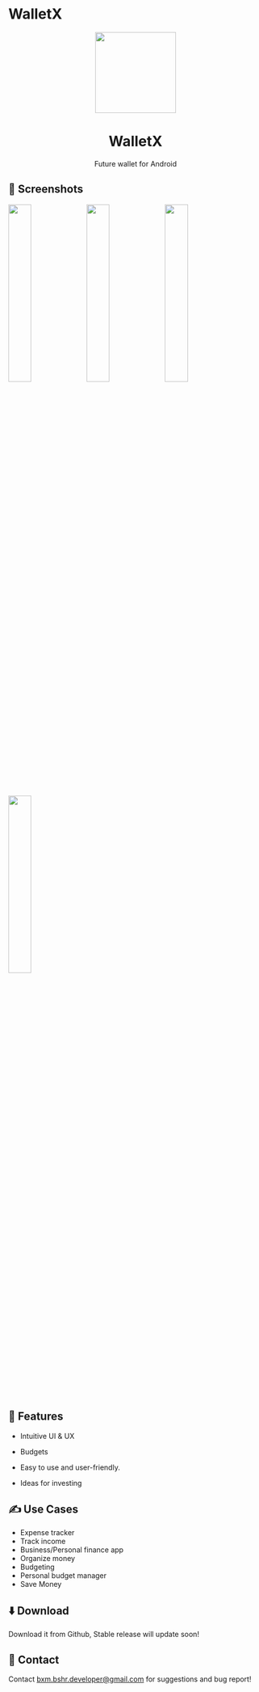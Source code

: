 # WalletX

<div align="center">
<p align="center"> 
	<img src="https://user-images.githubusercontent.com/101052048/211030998-04126a9b-f59b-43c8-9e2e-460e42d04904.png" width=160 height=160 >
</p>
<h1 align="center">
WalletX	
</h1>
</div>

<p align="center">
Future wallet for Android
</p>

## 📱 Screenshots

<div>
<img src="https://user-images.githubusercontent.com/101052048/211034937-75243083-1701-45b5-94be-649ad9da7e47.jpg" width="30%" />
<img src="https://user-images.githubusercontent.com/101052048/211034944-e22a1c52-cd7c-48cb-8fbd-c993ed5bd7e9.jpg" width="30%" />
<img src="https://user-images.githubusercontent.com/101052048/211034950-b6442763-6e4a-4ca9-a622-bb4802007fad.jpg" width="30%" />
<img src="https://user-images.githubusercontent.com/101052048/211034954-540f51c2-8fc8-4abf-84da-c774df977ad3.jpg" width="30%" />
</div>


<br>

## 📖 Features

- Intuitive UI & UX

- Budgets

- Easy to use and user-friendly.

- Ideas for investing

## ✍ Use Cases

- Expense tracker
- Track income
- Business/Personal finance app
- Organize money
- Budgeting
- Personal budget manager
- Save Money

## ⬇️ Download

Download it from Github, Stable release will update soon!

## 💬 Contact

Contact bxm.bshr.developer@gmail.com for suggestions and bug report!
